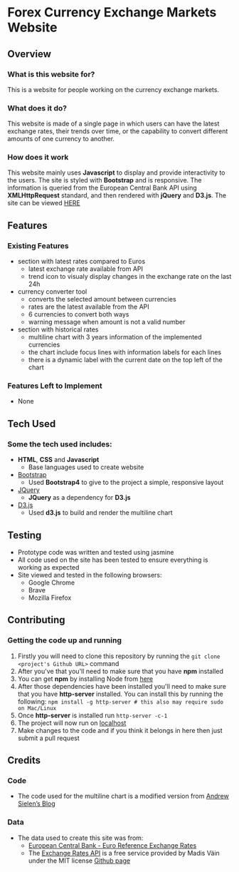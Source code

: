 # Forex Currency Exchange Markets Website
 
## Overview
 
### What is this website for?
 
This is a website for people working on the currency exchange markets.
 
### What does it do?
 
This website is made of a single page in which users can have the latest exchange rates, their trends over time, or the capability to convert different amounts of one currency to another.
 
### How does it work
 
This website mainly uses **Javascript** to display and provide interactivity to the users. The site is styled with **Bootstrap** and is responsive.
The information is queried from the European Central Bank API using  **XMLHttpRequest** standard, and then rendered with **jQuery** and **D3.js**. 
The site can be viewed [HERE]()

## Features
 
### Existing Features
- section with latest rates compared to Euros
    - latest exchange rate available from API
    - trend icon to visualy display changes in the exchange rate on the last 24h
- currency converter tool  
    - converts the selected amount between currencies
    - rates are the latest available from the API
    - 6 currencies to convert both ways
    - warning message when amount is not a valid number
- section with historical rates
    - multiline chart with 3 years information of the implemented currencies 
    - the chart include focus lines with information labels for each lines
    - there is a dynamic label with the current date on the top left of the chart

### Features Left to Implement
- None

## Tech Used

### Some the tech used includes:
- **HTML**, **CSS** and **Javascript**
    - Base languages used to create website
- [Bootstrap](http://getbootstrap.com/)
    - Used **Bootstrap4** to give to the project a simple, responsive layout
- [JQuery](https://jquery.com)
    - **JQuery** as a dependency for **D3.js**
- [D3.js](https://d3js.org)
    - Used **d3.js** to build and render the multiline chart


## Testing
- Prototype code was written and tested using jasmine
- All code used on the site has been tested to ensure everything is working as expected
- Site viewed and tested in the following browsers:
  - Google Chrome
  - Brave
  - Mozilla Firefox

## Contributing
 
### Getting the code up and running
1. Firstly you will need to clone this repository by running the ```git clone <project's Github URL>``` command
2. After you've that you'll need to make sure that you have **npm** installed
  1. You can get **npm** by installing Node from [here](https://nodejs.org/en/)
4. After those dependencies have been installed you'll need to make sure that you have **http-server** installed. You can install this by running the following: ```npm install -g http-server # this also may require sudo on Mac/Linux```
5. Once **http-server** is installed run ```http-server -c-1```
6. The project will now run on [localhost](http://127.0.0.1:8080)
7. Make changes to the code and if you think it belongs in here then just submit a pull request

## Credits

### Code
- The code used for the multiline chart is a modified version from [Andrew Sielen’s Blog](http://bl.ocks.org/asielen/44ffca2877d0132572cb)

### Data
- The data used to create this site was from:
    - [European Central Bank - Euro Reference Exchange Rates](https://www.ecb.europa.eu/stats/policy_and_exchange_rates/euro_reference_exchange_rates/html/index.en.html)
    - The [Exchange Rates API](https://exchangeratesapi.io/) is a free service provided by Madis Väin under the MIT license [Github page](https://github.com/exchangeratesapi/exchangeratesapi)